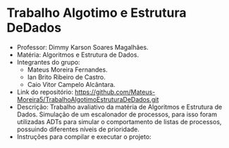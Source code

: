 # Trabalho Algotimo e Estrutura DeDados
- Professor: Dimmy Karson Soares Magalhães.
- Matéria: Algoritmos e Estrutura de Dados.
- Integrantes do grupo:
  - Mateus Moreira Fernandes.
  - Ian Brito Ribeiro de Castro.
  - Caio Vitor Campelo Alcântara.
- Link do repositório: https://github.com/Mateus-Moreira5/TrabalhoAlgotimoEstruturaDeDados.git
- Descrição: Trabalho avaliativo da matéria de Algoritmos e Estrutura de Dados. Simulação de um escalonador de processos, para isso foram utilizadas ADTs para simular o comportamento de listas de processos, possuindo diferentes níveis de prioridade.
- Instruções para compilar e executar o projeto:
